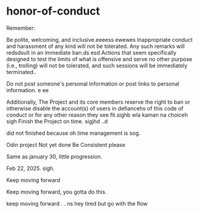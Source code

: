 # honor-of-conduct
Remember:

Be polite, welcoming, and inclusive.eeeess
ewewes
Inappropriate conduct and harassment of any kind will not be tolerated. Any such remarks will redsdsult in an immediate ban.ds
esd
Actions that seem specifically designed to test the limits of what is offensive and serve no other purpose (i.e., trolling) will not be tolerated, and such sessions will be immediately terminated..

Do not post someone's personal information or post links to personal information. e ee 

Additionally, The Project and its core members reserve the right to ban or otherwise disable the account(s) of users in defiancehs of this code of conduct or for any other reason they see fit.sighb
 wla kaman na choiceh
sigh
Finish the Project on time.  sigjhd
..d

did not finished because oh time management is sog.



Odin project
Not yet done
Be Consistent please

Same as january 30, little progression.

Feb 22, 2025. sigh.


Keep moving forward

Keep moving forward, you gotta do this.

keep moving forward . . ns
hey
tired but go with the flow 
